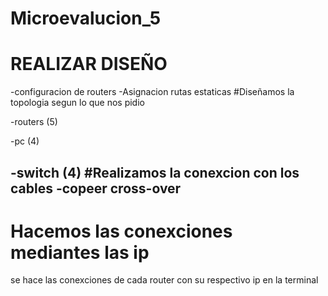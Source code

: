 # Microevalucion_5
#  REALIZAR DISEÑO 
  -configuracion de routers 
  -Asignacion rutas estaticas 
#Diseñamos la topologia segun lo que nos pidio 
   
   -routers (5)
 
  -pc (4)
 
  -switch (4)
#Realizamos la conexcion con los cables 
   -copeer cross-over
   -
# Hacemos las conexciones mediantes las ip
se hace las conexciones de cada router con su respectivo ip en la terminal
#
